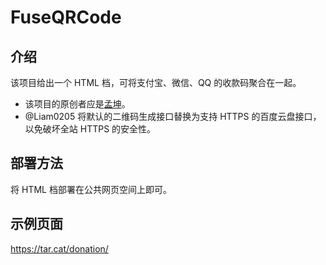 # FuseQRCode

## 介绍

该项目给出一个 HTML 档，可将支付宝、微信、QQ 的收款码聚合在一起。

* 该项目的原创者应是[孟坤](https://mkblog.cn/922/)。
* @Liam0205 将默认的二维码生成接口替换为支持 HTTPS 的百度云盘接口，以免破坏全站 HTTPS 的安全性。

## 部署方法

将 HTML 档部署在公共网页空间上即可。

## 示例页面

<https://tar.cat/donation/>
